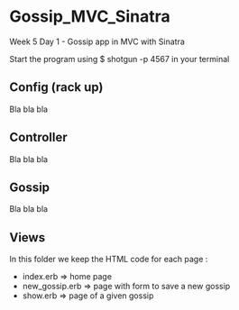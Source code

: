 # Gossip_MVC_Sinatra
Week 5 Day 1 - Gossip app in MVC with Sinatra

Start the program using $ shotgun -p 4567 in your terminal

## Config (rack up)
Bla bla bla

## Controller
Bla bla bla

## Gossip
Bla bla bla

## Views
In this folder we keep the HTML code for each page :
- index.erb => home page
- new_gossip.erb => page with form to save a new gossip
- show.erb => page of a given gossip
